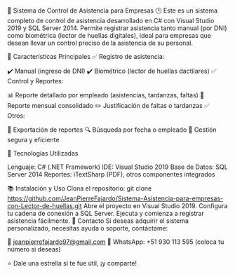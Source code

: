 💼 Sistema de Control de Asistencia para Empresas 🕒
Este es un sistema completo de control de asistencia desarrollado en C# con Visual Studio 2019 y SQL Server 2014. Permite registrar asistencia tanto manual (por DNI) como biométrica (lector de huellas digitales), ideal para empresas que desean llevar un control preciso de la asistencia de su personal.

🚀 Características Principales
✅ Registro de asistencia:

✔️ Manual (ingreso de DNI)
✔️ Biométrico (lector de huellas dactilares)
✅ Control y Reportes:

📊 Reporte detallado por empleado (asistencias, tardanzas, faltas)
📅 Reporte mensual consolidado
✏️ Justificación de faltas o tardanzas
✅ Otros:

🧾 Exportación de reportes
🔍 Búsqueda por fecha o empleado
🔐 Gestión segura y eficiente

🔧 Tecnologías Utilizadas

Lenguaje: C# (.NET Framework)
IDE: Visual Studio 2019
Base de Datos: SQL Server 2014
Reportes: iTextSharp (PDF), otros componentes integrados


📚 Instalación y Uso
Clona el repositorio: git clone https://github.com/JeanPierreFajardo/Sistema-Asistencia-para-empresas-con-Lector-de-huellas.git
Abre el proyecto en Visual Studio 2019.
Configura tu cadena de conexión a SQL Server.
Ejecuta y comienza a registrar asistencia fácilmente.
📩 Contacto
Si deseas adquirir el sistema personalizado, necesitas ayuda o soporte, contáctame:

📧 jeanpierrefajardo97@gmail.com
📱 WhatsApp: +51 930 113 595 (coloca tu número si deseas)

⭐ Dale una estrella si te fue útil, ¡y comparte!
